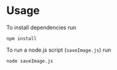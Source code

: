 # Usage

To install dependencies run

```
npm install
```

To run a node.js script (`saveImage.js`) run

```
node saveImage.js
```

